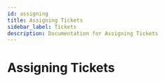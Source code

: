 ```yaml
---
id: assigning
title: Assigning Tickets
sidebar_label: Tickets
description: Documentation for Assigning Tickets
---
```


# Assigning Tickets
